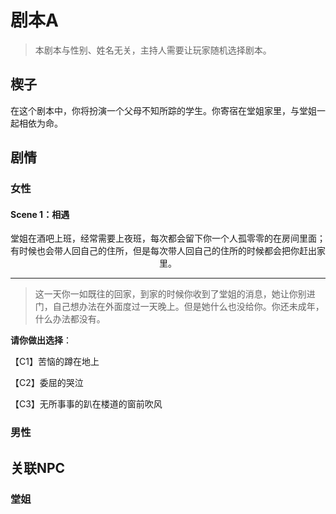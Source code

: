 # 剧本A

> 本剧本与性别、姓名无关，主持人需要让玩家随机选择剧本。

## 楔子

在这个剧本中，你将扮演一个父母不知所踪的学生。你寄宿在堂姐家里，与堂姐一起相依为命。

## 剧情

### 女性

#### Scene 1：相遇

<p align="center">堂姐在酒吧上班，经常需要上夜班，每次都会留下你一个人孤零零的在房间里面；有时候也会带人回自己的住所，但是每次带人回自己的住所的时候都会把你赶出家里。</p>

---

> 这一天你一如既往的回家，到家的时候你收到了堂姐的消息，她让你别进门，自己想办法在外面度过一天晚上。但是她什么也没给你。你还未成年，什么办法都没有。

**请你做出选择**：

【C1】苦恼的蹲在地上

【C2】委屈的哭泣

【C3】无所事事的趴在楼道的窗前吹风



### 男性

## 关联NPC

### 堂姐